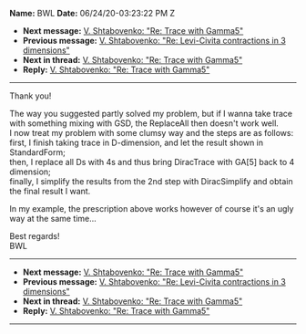 **Name:** BWL
**Date:** 06/24/20-03:23:22 PM Z

  - **Next message:** [V. Shtabovenko: "Re: Trace with
    Gamma5"](1597.html)
  - **Previous message:** [V. Shtabovenko: "Re: Levi-Civita contractions
    in 3 dimensions"](1595.html)
  - **Next in thread:** [V. Shtabovenko: "Re: Trace with
    Gamma5"](1597.html)
  - **Reply:** [V. Shtabovenko: "Re: Trace with Gamma5"](1597.html)

-----

Thank you\!  

The way you suggested partly solved my problem, but if I wanna take
trace with something mixing with GSD, the ReplaceAll then doesn't work
well.  
I now treat my problem with some clumsy way and the steps are as
follows:  
first, I finish taking trace in D-dimension, and let the result shown in
StandardForm;  
then, I replace all Ds with 4s and thus bring DiracTrace with
GA[5] back to 4 dimension;  
finally, I simplify the results from the 2nd step with DiracSimplify and
obtain the final result I want.  

In my example, the prescription above works however of course it's an
ugly way at the same time...  

Best regards\!  
BWL  

-----

  - **Next message:** [V. Shtabovenko: "Re: Trace with
    Gamma5"](1597.html)
  - **Previous message:** [V. Shtabovenko: "Re: Levi-Civita contractions
    in 3 dimensions"](1595.html)
  - **Next in thread:** [V. Shtabovenko: "Re: Trace with
    Gamma5"](1597.html)
  - **Reply:** [V. Shtabovenko: "Re: Trace with Gamma5"](1597.html)

-----

